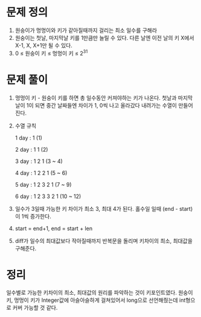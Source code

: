 # 문제 정의

1. 원숭이가 멍멍이와 키가 같아질때까지 걸리는 최소 일수를 구해라
2. 원숭이는 첫날, 마지막날 키를 1만큼만 늘릴 수 있다. 다른 날엔 이전 날의 키 X에서 X-1, X, X+1만 될 수 있다.
3. 0 ≤ 원숭이 키 ≤ 멍멍이 키 ≤ $2^{31}$

# 문제 풀이

1. 멍멍이 키 - 원숭이 키를 하면 총 일수동안 커져야하는 키가 나온다. 첫날과 마지막날이 1이 되면 중간 날짜들엔 차이가 1, 0씩 나고 올라갔다 내려가는 수열이 만들어진다.
2. 수열 규칙

    1 day : 1 (1)

    2 day : 1 1 (2)

    3 day : 1 2 1 (3 ~ 4)

    4 day : 1 2 2 1 (5 ~ 6)

    5 day : 1 2 3 2 1 (7 ~ 9)

    6 day : 1 2 3 3 2 1 (10 ~ 12)

3. 일수가 3일때 가능한 키 차이가 최소 3, 최대 4가 된다. 홀수일 일때 (end - start)이 1씩 증가한다.
4. start = end+1, end = start + len
5. diff가 일수의 최대값보다 작아질때까지 반복문을 돌리며 키차이의 최소, 최대값을 구해준다. 

# 정리

일수별로 가능한 키차이의 최소, 최대값의 원리를 파악하는 것이 키포인트였다. 원숭이 키, 멍멍이 키가 Integer값에 아슬아슬하게 걸쳐있어서 long으로 선언해줬는데 int형으로 커버 가능할 것 같다.